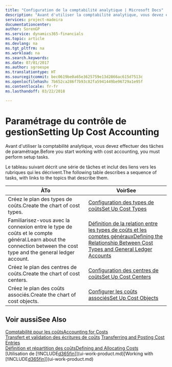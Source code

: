 ```yaml
---
title: "Configuration de la comptabilité analytique | Microsoft Docs"
description: "Avant d'utiliser la comptabilité analytique, vous devez effectuer des tâches de paramétrage."
services: project-madeira
documentationcenter: 
author: SorenGP
ms.service: dynamics365-financials
ms.topic: article
ms.devlang: na
ms.tgt_pltfrm: na
ms.workload: na
ms.search.keywords: 
ms.date: 07/01/2017
ms.author: sgroespe
ms.translationtype: HT
ms.sourcegitcommit: bec0619be0a65e3625759e13d2866ac615d7513c
ms.openlocfilehash: 7b652ca286f7b93c82fa5941449be96729a1e95f
ms.contentlocale: fr-fr
ms.lasthandoff: 03/22/2018

---
```

# <a name="setting-up-cost-accounting"></a><span data-ttu-id="26c23-103">Paramétrage du contrôle de gestion</span><span class="sxs-lookup"><span data-stu-id="26c23-103">Setting Up Cost Accounting</span></span>
<span data-ttu-id="26c23-104">Avant d'utiliser la comptabilité analytique, vous devez effectuer des tâches de paramétrage.</span><span class="sxs-lookup"><span data-stu-id="26c23-104">Before you start working with cost accounting, you must perform setup tasks.</span></span>  

 <span data-ttu-id="26c23-105">Le tableau suivant décrit une série de tâches et inclut des liens vers les rubriques qui les décrivent.</span><span class="sxs-lookup"><span data-stu-id="26c23-105">The following table describes a sequence of tasks, with links to the topics that describe them.</span></span>

|<span data-ttu-id="26c23-106">À</span><span class="sxs-lookup"><span data-stu-id="26c23-106">To</span></span>|<span data-ttu-id="26c23-107">Voir</span><span class="sxs-lookup"><span data-stu-id="26c23-107">See</span></span>|  
|--------|---------|  
|<span data-ttu-id="26c23-108">Créez le plan des types de coûts.</span><span class="sxs-lookup"><span data-stu-id="26c23-108">Create the chart of cost types.</span></span>|[<span data-ttu-id="26c23-109">Configuration des types de coûts</span><span class="sxs-lookup"><span data-stu-id="26c23-109">Set Up Cost Types</span></span>](finance-how-to-set-up-cost-types.md)|  
|<span data-ttu-id="26c23-110">Familiarisez-vous avec la connexion entre le type de coûts et le compte général.</span><span class="sxs-lookup"><span data-stu-id="26c23-110">Learn about the connection between the cost type and the general ledger account.</span></span>|[<span data-ttu-id="26c23-111">Définition de la relation entre les types de coûts et les comptes généraux</span><span class="sxs-lookup"><span data-stu-id="26c23-111">Defining the Relationship Between Cost Types and General Ledger Accounts</span></span>](finance-defining-the-relationship-between-cost-types-and-general-ledger-accounts.md)|  
|<span data-ttu-id="26c23-112">Créez le plan des centres de coûts.</span><span class="sxs-lookup"><span data-stu-id="26c23-112">Create the chart of cost centers.</span></span>|[<span data-ttu-id="26c23-113">Configuration des centres de coûts</span><span class="sxs-lookup"><span data-stu-id="26c23-113">Set Up Cost Centers</span></span>](finance-how-to-set-up-cost-centers.md)|  
|<span data-ttu-id="26c23-114">Créez le plan des coûts associés.</span><span class="sxs-lookup"><span data-stu-id="26c23-114">Create the chart of cost objects.</span></span>|[<span data-ttu-id="26c23-115">Configurer les coûts associés</span><span class="sxs-lookup"><span data-stu-id="26c23-115">Set Up Cost Objects</span></span>](finance-how-to-set-up-cost-objects.md)|  

## <a name="see-also"></a><span data-ttu-id="26c23-116">Voir aussi</span><span class="sxs-lookup"><span data-stu-id="26c23-116">See Also</span></span>  
[<span data-ttu-id="26c23-117">Comptabilité pour les coûts</span><span class="sxs-lookup"><span data-stu-id="26c23-117">Accounting for Costs</span></span>](finance-manage-cost-accounting.md)  
<span data-ttu-id="26c23-118">[Transfert et validation des écritures de coûts](finance-transfer-and-post-cost-entries.md) </span><span class="sxs-lookup"><span data-stu-id="26c23-118">[Transferring and Posting Cost Entries](finance-transfer-and-post-cost-entries.md) </span></span>  
[<span data-ttu-id="26c23-119">Définition et répartition des coûts</span><span class="sxs-lookup"><span data-stu-id="26c23-119">Defining and Allocating Costs</span></span>](finance-define-and-allocate-costs.md)  
<span data-ttu-id="26c23-120">[Utilisation de [!INCLUDE[d365fin](includes/d365fin_md.md)]](ui-work-product.md)</span><span class="sxs-lookup"><span data-stu-id="26c23-120">[Working with [!INCLUDE[d365fin](includes/d365fin_md.md)]](ui-work-product.md)</span></span>

